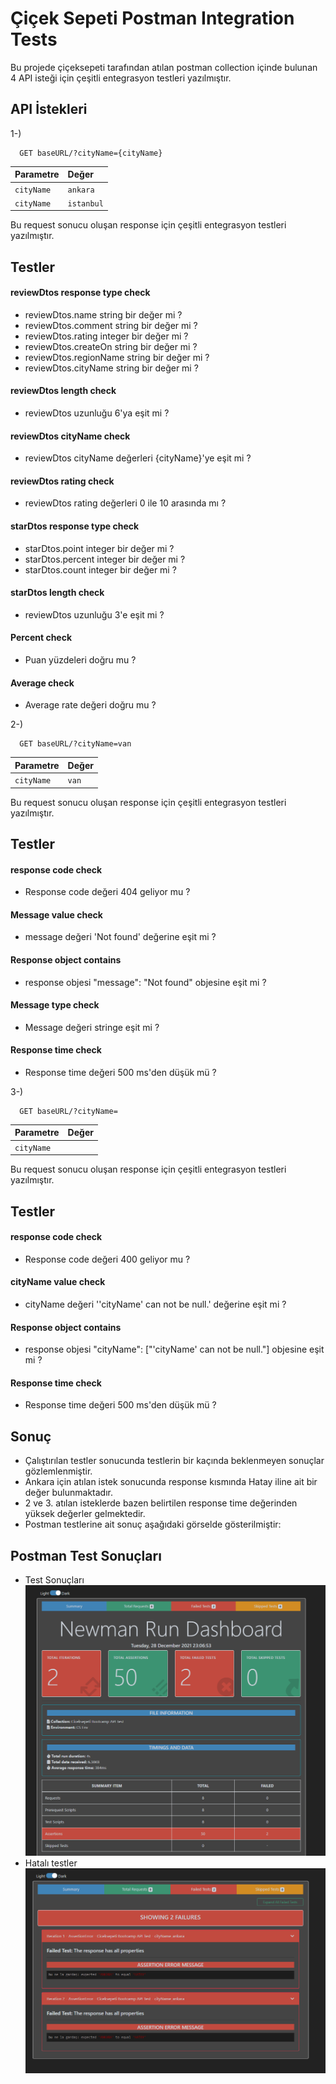 
# Çiçek Sepeti Postman Integration Tests

Bu projede çiçeksepeti tarafından atılan postman collection içinde bulunan 4 API isteği için çeşitli entegrasyon testleri yazılmıştır.

## API İstekleri

1-)
```http
  GET baseURL/?cityName={cityName}
```

| Parametre | Değer     | 
| :-------- | :------- |
| `cityName` | `ankara` | 
| `cityName` | `istanbul` |

Bu request sonucu oluşan response için çeşitli entegrasyon testleri yazılmıştır.
## Testler
#### reviewDtos response type check

- reviewDtos.name string bir değer mi ?
- reviewDtos.comment string bir değer mi ?
- reviewDtos.rating integer bir değer mi ?
- reviewDtos.createOn string bir değer mi ?
- reviewDtos.regionName string bir değer mi ?
- reviewDtos.cityName string bir değer mi ?

#### reviewDtos length check

- reviewDtos uzunluğu 6'ya eşit mi ? 

#### reviewDtos cityName check 

- reviewDtos cityName değerleri {cityName}'ye eşit mi ?

#### reviewDtos rating check

- reviewDtos rating değerleri 0 ile 10 arasında mı ?

#### starDtos response type check

- starDtos.point integer bir değer mi ?
- starDtos.percent integer bir değer mi ?
- starDtos.count integer bir değer mi ?

#### starDtos length check

- reviewDtos uzunluğu 3'e eşit mi ?

#### Percent check

- Puan yüzdeleri doğru mu ?

#### Average check

- Average rate değeri doğru mu ?



2-) 
```http
  GET baseURL/?cityName=van
```


| Parametre | Değer     | 
| :-------- | :------- |
| `cityName` | `van` | 

Bu request sonucu oluşan response için çeşitli entegrasyon testleri yazılmıştır.
## Testler
#### response code check
- Response code değeri 404 geliyor mu ?
#### Message value check
- message değeri 'Not found' değerine eşit mi ?
#### Response object contains
- response objesi "message": "Not found" objesine eşit mi ?
#### Message type check
- Message değeri stringe eşit mi ?
#### Response time check
- Response time değeri 500 ms'den düşük mü ?

3-)
```http
  GET baseURL/?cityName=
```
| Parametre | Değer     | 
| :-------- | :------- |
| `cityName` |  | 

Bu request sonucu oluşan response için çeşitli entegrasyon testleri yazılmıştır.
## Testler
#### response code check
- Response code değeri 400 geliyor mu ?
#### cityName value check
- cityName değeri ''cityName' can not be null.' değerine eşit mi ?
#### Response object contains
- response objesi "cityName": ["'cityName' can not be null."] objesine eşit mi ?
#### Response time check
- Response time değeri 500 ms'den düşük mü ?

## Sonuç

- Çalıştırılan testler sonucunda testlerin bir kaçında beklenmeyen sonuçlar gözlemlenmiştir.
- Ankara için atılan istek sonucunda response kısmında Hatay iline ait bir değer bulunmaktadır.
- 2 ve 3. atılan isteklerde bazen belirtilen response time değerinden yüksek değerler gelmektedir.
- Postman testlerine ait sonuç aşağıdaki görselde gösterilmiştir:
## Postman Test Sonuçları
- Test Sonuçları
![](newman/TestResults.PNG)
- Hatalı testler
![](newman/FailedTests.PNG)

  
